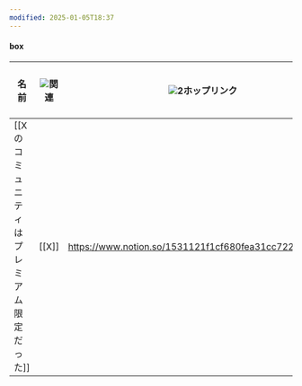 ```yaml
---
modified: 2025-01-05T18:37
---
```

#### box

|名前|![](https://www.notion.so/icons/link_gray.svg)関連|![](https://www.notion.so/icons/link_gray.svg)2ホップリンク|Q|pin|最終更新日時|要約（GPT-4o mini）|
|---|---|---|---|---|---|---|
|[[Xのコミュニティはプレミアム限定だった]]|[[X]]|https://www.notion.so/1531121f1cf680fea31cc722e625f925|[ ]|[ ]|2024年12月6日 2:18||